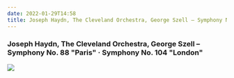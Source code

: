 ```yaml
---
date: 2022-01-29T14:58
title: Joseph Haydn, The Cleveland Orchestra, George Szell – Symphony No. 88 "Paris" · Symphony No. 104 "London"
---
```

### Joseph Haydn, The Cleveland Orchestra, George Szell – Symphony No. 88 "Paris" · Symphony No. 104 "London"
[![](https://i.discogs.com/SJZmssUm9pr-UE9VcY1GwlW7ix-jDTNOBxvQjN3K76A/rs:fit/g:sm/q:90/h:604/w:600/czM6Ly9kaXNjb2dz/LWltYWdlcy9SLTEw/NDY2MjY2LTE0OTgw/MDE2MjYtNDE1NC5q/cGVn.jpeg)][1] 

[1]: https://www.discogs.com/release/10466266

